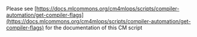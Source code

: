 Please see [https://docs.mlcommons.org/cm4mlops/scripts/compiler-automation/get-compiler-flags](https://docs.mlcommons.org/cm4mlops/scripts/compiler-automation/get-compiler-flags) for the documentation of this CM script
